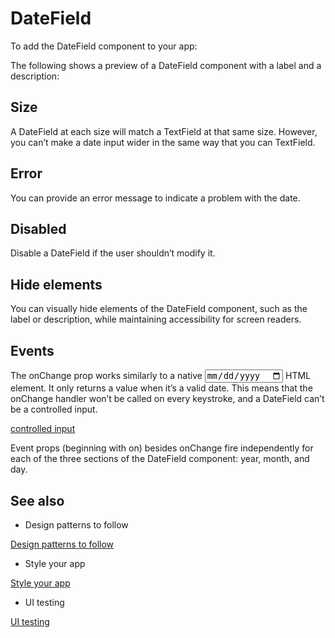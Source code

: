 # DateField

To add the DateField component to your app:

The following shows a preview of a DateField component with a label and a description:

## Size

A DateField at each size will match a TextField at that same size. However, you can’t make a date input wider in the same way that you can TextField.

## Error

You can provide an error message to indicate a problem with the date.

## Disabled

Disable a DateField if the user shouldn’t modify it.

## Hide elements

You can visually hide elements of the DateField component, such as the label or description, while maintaining accessibility for screen readers.

## Events

The onChange prop works similarly to a native <input type="date" /> HTML element. It only returns a value when it’s a valid date. This means that the onChange handler won’t be called on every keystroke, and a DateField can’t be a controlled input.

[controlled input](https://reactjs.org/docs/forms.html#controlled-components)

Event props (beginning with on) besides onChange fire independently for each of the three sections of the DateField component: year, month, and day.

## See also

- Design patterns to follow

[Design patterns to follow](/stripe-apps/patterns)

- Style your app

[Style your app](/stripe-apps/style)

- UI testing

[UI testing](/stripe-apps/ui-testing)
